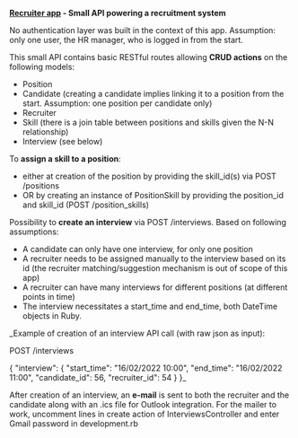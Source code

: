 **[Recruiter app](https://recruitr-rm.herokuapp.com/) - Small API powering a recruitment system**

No authentication layer was built in the context of this app. Assumption: only one user, the HR manager, who is logged in from the start.

This small API contains basic RESTful routes allowing **CRUD actions** on the following models: 
- Position
- Candidate (creating a candidate implies linking it to a position from the start. Assumption: one position per candidate only)
- Recruiter
- Skill (there is a join table between positions and skills given the N-N relationship)
- Interview (see below)

To **assign a skill to a position**: 
- either at creation of the position by providing the skill_id(s) via POST /positions
- OR by creating an instance of PositionSkill by providing the position_id and skill_id (POST /position_skills)

Possibility to **create an interview** via POST /interviews. Based on following assumptions: 
- A candidate can only have one interview, for only one position
- A recruiter needs to be assigned manually to the interview based on its id (the recruiter matching/suggestion mechanism is out of scope of this app)
- A recruiter can have many interviews for different positions (at different points in time)
- The interview necessitates a start_time and end_time, both DateTime objects in Ruby. 

_Example of creation of an interview API call (with raw json as input):

POST /interviews

{
    "interview": {
        "start_time": "16/02/2022 10:00", 
        "end_time": "16/02/2022 11:00",
        "candidate_id": 56,
        "recruiter_id": 54
    }
}_

After creation of an interview, an **e-mail** is sent to both the recruiter and the candidate along with an .ics file for Outlook integration.
For the mailer to work, uncomment lines in create action of InterviewsController and enter Gmail password in development.rb
